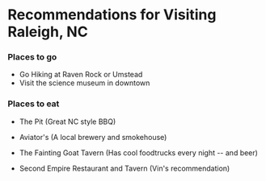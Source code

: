# Recommendations for Visiting Raleigh, NC

### Places to go

- Go Hiking at Raven Rock or Umstead
- Visit the science museum in downtown

### Places to eat

- The Pit (Great NC style BBQ)
- Aviator's (A local brewery and smokehouse)
- The Fainting Goat Tavern (Has cool foodtrucks every night -- and beer)

- Second Empire Restaurant and Tavern (Vin's recommendation)
